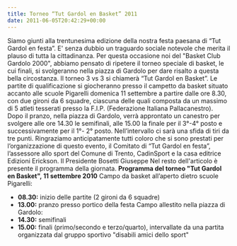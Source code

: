 ```yaml
---
title: Torneo “Tut Gardol en Basket” 2011
date: 2011-06-05T20:42:29+00:00
---
```

Siamo giunti alla trentunesima edizione della nostra festa paesana di “Tut Gardol en festa”. E' senza dubbio un traguardo sociale notevole che merita il plauso di tutta la cittadinanza. Per questa occasione noi del "Basket Club Gardolo 2000", abbiamo pensato di ripetere il torneo speciale di basket, le cui finali, si svolgeranno nella piazza di Gardolo per dare risalto a questa bella circostanza. Il torneo 3 vs 3 si chiamerà “Tut Gardol en Basket”. Le partite di qualificazione si giocheranno presso il campetto da basket situato accanto alle scuole Pigarelli domenica 11 settembre a partire dalle ore 8.30, con due gironi da 6 squadre, ciascuna delle quali composta da un massimo di 5 atleti tesserati presso la F.I.P. (Federazione Italiana Pallacanestro). Dopo il pranzo, nella piazza di Gardolo, verrà approntato un canestro per svolgere alle ore 14.30 le semifinali, alle 15.00 la finale per il 3°-4° posto e successivamente per il 1°- 2° posto. Nell’intervallo ci sarà una sfida di tiri da tre punti. Ringraziamo anticipatamente tutti coloro che si sono prestati per l’organizzazione di questo evento, il Comitato di “Tut Gardol en festa”, l’assessore allo sport del Comune di Trento, CadinSport e la casa editrice Edizioni Erickson. Il Presidente Bosetti Giuseppe Nel resto dell'articolo è presente il programma della giornata.
**Programma del torneo "Tut Gardol en Basket", 11 settembre 2010** Campo da basket all’aperto dietro scuole Pigarelli:
* **08.30:** inizio delle partite (2 gironi da 6 squadre)
* **13.00:** pranzo presso portico della festa Campo allestito nella piazza di Gardolo:
* **14.30:** semifinali
* **15.00:** finali (primo/secondo e terzo/quarto), intervallate da una partita organizzata dal gruppo sportivo "disabili amici dello sport"